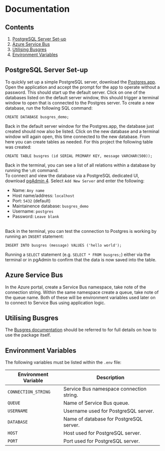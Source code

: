 # Documentation

## Contents

1. [PostgreSQL Server Set-up](https://github.com/rtasalem/busgres-demo/blob/main/DOCS.md#postgresql-server-set-up)
2. [Azure Service Bus](https://github.com/rtasalem/busgres-demo/blob/main/DOCS.md#azure-service-bus)
3. [Utilising Busgres](https://github.com/rtasalem/busgres-demo/blob/main/DOCS.md#utilising-busgres)
4. [Environment Variables](https://github.com/rtasalem/busgres-demo/blob/main/DOCS.md#environment-variables)

## PostgreSQL Server Set-up

To quickly set up a simple PostgreSQL server, download the [Postgres.app](https://postgresapp.com/downloads.html). Open the application and accept the prompt for the app to operate without a password. This should start up the default server. Click on one of the databases listed on the default server window, this should trigger a terminal window to open that is connected to the Postgres server. To create a new database, run the following SQL command:

```
CREATE DATABASE busgres_demo;
```

Back in the default server window for the Postgres.app, the database just created should now also be listed. Click on the new database and a terminal window will again open, this time connected to the new database. From here you can create tables as needed. For this project the following table was created:

```
CREATE TABLE busgres (id SERIAL PRIMARY KEY, message VARCHAR(500));
```

Back in the terminal, you can see a list of all relations within a database by running the `\dt` command.<br>
To connect and view the database via a PostgreSQL dedicated UI, download [pgAdmin 4](https://www.pgadmin.org/download/). Select `Add New Server` and enter the following:

- Name: `Any name`
- Host name/address: `localhost`
- Port: `5432` (default)
- Maintainence database: `busgres_demo`
- Username: `postgres`
- Password: `Leave blank`<br><br>

Back in the terminal, you can test the connection to Postgres is working by running an `INSERT` statement:

```
INSERT INTO busgres (message) VALUES ('hello world');
```

Running a `SELECT` statement (e.g. `SELECT * FROM busgres;`) either via the terminal or in pgAdmin to confirm that the data is now saved into the table.

## Azure Service Bus

In the Azure portal, create a Service Bus namespace, take note of the connection string. Within the same namespace create a queue, take note of the queue name. Both of these will be environment variables used later on to connect to Service Bus using application logic.

## Utilising Busgres

The [Busgres documentation](https://www.npmjs.com/package/busgres) should be referred to for full details on how to use the package itself.

## Environment Variables

The following variables must be listed within the `.env` file:

| Environment Variable | Description                              |
| -------------------- | ---------------------------------------- |
| `CONNECTION_STRING`  | Service Bus namespace connection string. |
| `QUEUE`              | Name of Service Bus queue.               |
| `USERNAME`           | Username used for PostgreSQL server.     |
| `DATABASE`           | Name of database for PostgreSQL server.  |
| `HOST`               | Host used for PostgreSQL server.         |
| `PORT`               | Port used for PostgreSQL server.         |
